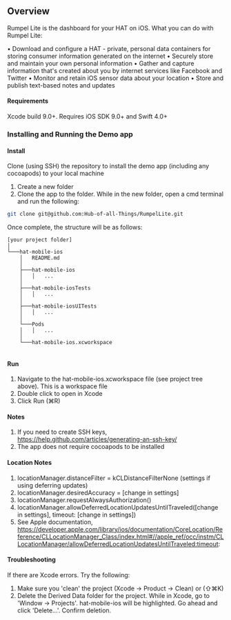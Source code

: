 ## Overview
Rumpel Lite is the dashboard for your HAT on iOS. What you can do with Rumpel Lite:

• Download and configure a HAT - private, personal data containers for storing consumer information generated on the internet
• Securely store and maintain your own personal information
• Gather and capture information that's created about you by internet services like Facebook and Twitter
• Monitor and retain iOS sensor data about your location
• Store and publish text-based notes and updates

#### Requirements
Xcode build 9.0+. Requires iOS SDK 9.0+ and Swift 4.0+

### Installing and Running the Demo app
#### Install
Clone (using SSH) the repository to install the demo app (including any cocoapods) to your local machine

1. Create a new folder
2. Clone the app to the folder. While in the new folder, open a cmd terminal and run the following: 
```sh
git clone git@github.com:Hub-of-all-Things/RumpelLite.git
```

Once complete, the structure will be as follows:

```
[your project folder]
│
└───hat-mobile-ios
    │   README.md
    │
    ├───hat-mobile-ios
    │   │   ...
    │
    ├───hat-mobile-iosTests
    │   │   ...
    │
    ├───hat-mobile-iosUITests
    │   │   ...
    │
    └───Pods
    │   │   ...
    │
    └───hat-mobile-ios.xcworkspace
    
```

#### Run
1. Navigate to the hat-mobile-ios.xcworkspace file (see project tree above). This is a workspace file
2. Double click to open in Xcode
3. Click Run (⌘R)


#### Notes
1. If you need to create SSH keys, https://help.github.com/articles/generating-an-ssh-key/
2. The app does not require cocoapods to be installed 

#### Location Notes
1. locationManager.distanceFilter = kCLDistanceFilterNone (settings if using deferring updates)
2. locationManager.desiredAccuracy = [change in settings]
3. locationManager.requestAlwaysAuthorization()
4. locationManager.allowDeferredLocationUpdatesUntilTraveled([change in settings], timeout: [change in settings])
5. See Apple documentation, https://developer.apple.com/library/ios/documentation/CoreLocation/Reference/CLLocationManager_Class/index.html#//apple_ref/occ/instm/CLLocationManager/allowDeferredLocationUpdatesUntilTraveled:timeout:

#### Troubleshooting
If there are Xcode errors. Try the following:

1. Make sure you 'clean' the project (Xcode -> Product -> Clean) or (⇧⌘K)
2. Delete the Derived Data folder for the project. While in Xcode, go to 'Window -> Projects'. hat-mobile-ios will be highlighted. Go ahead and click 'Delete...'. Confirm deletion.
